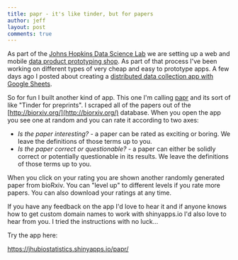 ```yaml
---
title: papr - it's like tinder, but for papers 
author: jeff
layout: post
comments: true
---
```


As part of the [Johns Hopkins Data Science Lab](http://jhudatascience.org/) we are setting up a web and mobile [data product prototyping shop](http://jhudatascience.org/prototyping/). As part of that process I've been working on different types of very cheap and easy to prototype apps. A few days ago I posted about creating a [distributed data collection app with Google Sheets](http://simplystatistics.org/2016/08/26/googlesheets/). 

So for fun I built another kind of app. This one I'm calling [papr](https://jhubiostatistics.shinyapps.io/papr/) and its sort of like "Tinder for preprints". I scraped all of the papers out of the [http://biorxiv.org/](http://biorxiv.org/) database. When you open the app you see one at random and you can rate it according to two axes: 

* _Is the paper interesting?_ - a paper can be rated as exciting or boring. We leave the definitions of those terms up to you.
* _Is the paper correct or questionable?_ - a paper can either be solidly correct or potentially questionable in its results. We leave the definitions of those terms up to you.

When you click on your rating you are shown another randomly generated paper from bioRxiv. You can "level up" to different levels if you rate more papers. You can also download your ratings at any time. 

If you have any feedback on the app I'd love to hear it and if anyone knows how to get custom domain names to work with shinyapps.io I'd also love to hear from you. I tried the instructions with no luck...

Try the app here: 

https://jhubiostatistics.shinyapps.io/papr/

